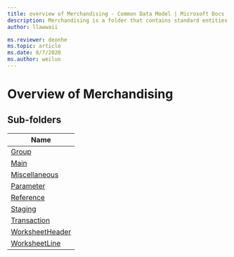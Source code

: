 ```yaml
---
title: overview of Merchandising - Common Data Model | Microsoft Docs
description: Merchandising is a folder that contains standard entities related to the Common Data Model.
author: llawwaii

ms.reviewer: deonhe
ms.topic: article
ms.date: 8/7/2020
ms.author: weiluo
---
```


# Overview of Merchandising


## Sub-folders

|Name|
|---|
|[Group](Group/overview.md)|
|[Main](Main/overview.md)|
|[Miscellaneous](Miscellaneous/overview.md)|
|[Parameter](Parameter/overview.md)|
|[Reference](Reference/overview.md)|
|[Staging](Staging/overview.md)|
|[Transaction](Transaction/overview.md)|
|[WorksheetHeader](WorksheetHeader/overview.md)|
|[WorksheetLine](WorksheetLine/overview.md)|




